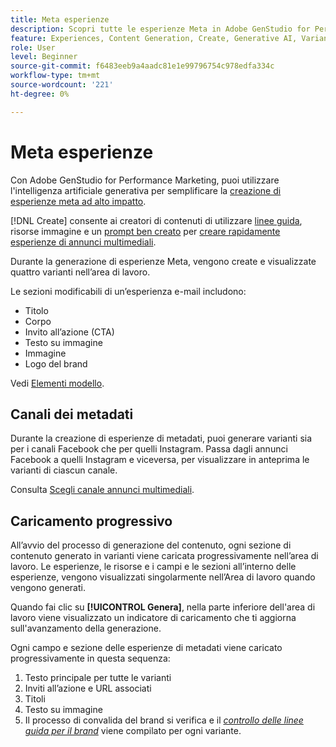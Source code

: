 ```yaml
---
title: Meta esperienze
description: Scopri tutte le esperienze Meta in Adobe GenStudio for Performance Marketing.
feature: Experiences, Content Generation, Create, Generative AI, Variant Generation
role: User
level: Beginner
source-git-commit: f6483eeb9a4aadc81e1e99796754c978edfa334c
workflow-type: tm+mt
source-wordcount: '221'
ht-degree: 0%

---
```



# Meta esperienze

Con Adobe GenStudio for Performance Marketing, puoi utilizzare l&#39;intelligenza artificiale generativa per semplificare la [creazione di esperienze meta ad alto impatto](/help/user-guide/create/create-meta-ad.md).

[!DNL Create] consente ai creatori di contenuti di utilizzare [linee guida](/help/user-guide/guidelines/overview.md), risorse immagine e un [prompt ben creato](/help/user-guide/effective-prompts.md) per [creare rapidamente esperienze di annunci multimediali](/help/user-guide/create/create-meta-ad.md).

Durante la generazione di esperienze Meta, vengono create e visualizzate quattro varianti nell’area di lavoro.

Le sezioni modificabili di un’esperienza e-mail includono:

* Titolo
* Corpo
* Invito all’azione (CTA)
* Testo su immagine
* Immagine
* Logo del brand

Vedi [Elementi modello](/help/user-guide/content/use-templates.md#template-elements).

<!-- ## Meta ad capabilities

Content creators and marketers can produce brand-consistent Meta ad experiences in GenStudio for Performance Marketing. -->

## Canali dei metadati

Durante la creazione di esperienze di metadati, puoi generare varianti sia per i canali Facebook che per quelli Instagram. Passa dagli annunci Facebook a quelli Instagram e viceversa, per visualizzare in anteprima le varianti di ciascun canale.

Consulta [Scegli canale annunci multimediali](/help/user-guide/create/create-meta-ad.md#choose-meta-ads-channel).

## Caricamento progressivo

All’avvio del processo di generazione del contenuto, ogni sezione di contenuto generato in varianti viene caricata progressivamente nell’area di lavoro. Le esperienze, le risorse e i campi e le sezioni all’interno delle esperienze, vengono visualizzati singolarmente nell’Area di lavoro quando vengono generati.

Quando fai clic su **[!UICONTROL Genera]**, nella parte inferiore dell&#39;area di lavoro viene visualizzato un indicatore di caricamento che ti aggiorna sull&#39;avanzamento della generazione.

Ogni campo e sezione delle esperienze di metadati viene caricato progressivamente in questa sequenza:

1. Testo principale per tutte le varianti
1. Inviti all’azione e URL associati
1. Titoli
1. Testo su immagine
1. Il processo di convalida del brand si verifica e il [_controllo delle linee guida per il brand_](/help/user-guide/guidelines/brand-validation.md#brand-guidelines-check) viene compilato per ogni variante.
